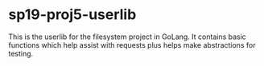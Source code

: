 # sp19-proj5-userlib
This is the userlib for the filesystem project in GoLang. It contains basic functions which help assist with requests plus helps make abstractions for testing.
